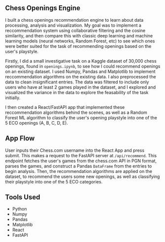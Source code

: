 ## Chess Openings Engine

I built a chess openings recommendation engine to learn about data processing, analysis and visualization. My goal was to implement a reccommendation system using collaborative filtering and the cosine similarity, and then compare this with classic deep learning and machine learning models (neural networks, Random Forest, etc) to see which ones were better suited for the task of recommending openings based on the user's playstyle.

Firstly, I did a small investigative task on a Kaggle dataset of 30,000 chess openings, found in `openings.ipynb`, to see how I could recommend openings on an existing dataset. I used Numpy, Pandas and Matplotlib to implement reccommendation algorithms on the existing data. I also preprocessed the data to clean insignificant entries.  The data was filtered to include only users who have at least 2 games played in the dataset, and I explored and visualized the variance in the data to explore the feasability of the task initially. 

I then created a React/FastAPI app that implemented these reccommendation algorithms behind the scenes, as well as a Random Forest ML algorithm to classify the user's opening playstyle into one of the 5 ECO openings (A, B, C, D, E).

## App Flow
User inputs their Chess.com username into the React App and press submit. This makes a request to the FastAPI server at `/api/recommend`. This endpoint fetches the user's games from the chess.com API in PGN format, parses the games, and construct a Pandas `DataFrame` from the entries to begin analysis. Then, the recommendation algorithms are applied on the dataset, to recommend the users some new openings, as well as classifying their playstyle into one of the 5 ECO categories.

## Tools Used
- Python
- Numpy
- Pandas
- Matplotlib
- React
- FastAPI

